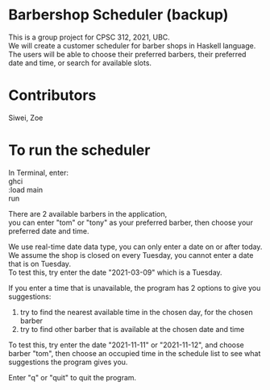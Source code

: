 # Barbershop Scheduler (backup)

This is a group project for CPSC 312, 2021, UBC. \
We will create a customer scheduler for barber shops in Haskell language. The users will be able to choose their preferred barbers, their preferred date and time, or search for available slots.

# Contributors
Siwei, Zoe

# To run the scheduler
In Terminal, enter:\
        ghci\
        :load main\
        run


There are 2 available barbers in the application, \
you can enter "tom" or "tony" as your preferred barber, then choose your preferred date and time. 

We use real-time date data type, you can only enter a date on or after today. \
We assume the shop is closed on every Tuesday, you cannot enter a date that is on Tuesday.\
To test this, try enter the date "2021-03-09" which is a Tuesday.

If you enter a time that is unavailable, the program has 2 options to give you suggestions:
1. try to find the nearest available time in the chosen day, for the chosen barber
2. try to find other barber that is available at the chosen date and time
   
To test this, try enter the date "2021-11-11" or "2021-11-12", and choose barber "tom", then choose an occupied time in the schedule list to see what suggestions the program gives you. 

Enter "q" or "quit" to quit the program.
